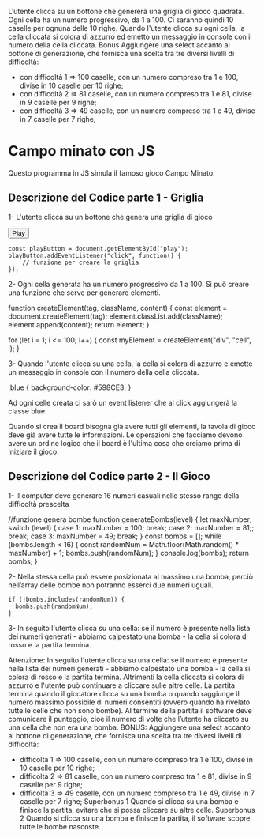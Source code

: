 L'utente clicca su un bottone che genererà una griglia di gioco quadrata.
Ogni cella ha un numero progressivo, da 1 a 100.
Ci saranno quindi 10 caselle per ognuna delle 10 righe.
Quando l'utente clicca su ogni cella, la cella cliccata si colora di azzurro ed emetto un messaggio in console con il numero della cella cliccata.
Bonus
Aggiungere una select accanto al bottone di generazione, che fornisca una scelta tra tre diversi livelli di difficoltà:
- con difficoltà 1 => 100 caselle, con un numero compreso tra 1 e 100, divise in 10 caselle per 10 righe;
- con difficoltà 2 => 81 caselle, con un numero compreso tra 1 e 81, divise in 9 caselle per 9 righe;
- con difficoltà 3 => 49 caselle, con un numero compreso tra 1 e 49, divise in 7 caselle per 7 righe;


# Campo minato con JS

Questo programma in JS simula il famoso gioco Campo Minato. 

## Descrizione del Codice parte 1 - Griglia

1- L'utente clicca su un bottone che genera una griglia di gioco

<button id="play">Play</button>


    const playButton = document.getElementById("play");
    playButton.addEventListener("click", function() {
        // funzione per creare la griglia
    });

2- Ogni cella generata ha un numero progressivo da 1 a 100. Si può creare una funzione che serve per generare elementi. 

function createElement(tag, className, content) {
    const element = document.createElement(tag);
    element.classList.add(className);
    element.append(content);
    return element;
}

for (let i = 1; i <= 100; i++) {
    const myElement = createElement("div", "cell", i);
}

3- Quando l'utente clicca su una cella, la cella si colora di azzurro e emette un messaggio in console con il numero della cella cliccata.

.blue {
    background-color: #598CE3;
}

Ad ogni celle creata ci sarò un event listener che al click aggiungerà la classe blue.


Quando si crea il board bisogna già avere tutti gli elementi, la tavola di gioco deve già avere tutte le informazioni. Le operazioni che facciamo devono avere un ordine logico che il board è l'ultima cosa che creiamo prima di iniziare il gioco.

## Descrizione del Codice parte 2 - Il Gioco

1- Il computer deve generare 16 numeri casuali nello stesso range della difficoltà prescelta

//funzione genera bombe
function generateBombs(level) {
  let maxNumber;
  switch (level) {
    case 1:
      maxNumber = 100;
      break;
    case 2:
      maxNumber = 81;;
      break;
    case 3:
      maxNumber = 49;
      break;
  }
  const bombs = [];
  while (bombs.length < 16) {
    const randomNum = Math.floor(Math.random() * maxNumber) + 1;
    bombs.push(randomNum);
  }
  console.log(bombs);
  return bombs;
}

2- Nella stessa cella può essere posizionata al massimo una bomba, perciò nell’array delle bombe non potranno esserci due numeri uguali.

    if (!bombs.includes(randomNum)) {
      bombs.push(randomNum);
    }

3- In seguito l'utente clicca su una cella: se il numero è presente nella lista dei numeri generati - abbiamo calpestato una bomba - la cella si colora di rosso e la partita termina. 


Attenzione: 
In seguito l'utente clicca su una cella: se il numero è presente nella lista dei numeri generati - abbiamo calpestato una bomba - la cella si colora di rosso e la partita termina. Altrimenti la cella cliccata si colora di azzurro e l'utente può continuare a cliccare sulle altre celle.
La partita termina quando il giocatore clicca su una bomba o quando raggiunge il numero massimo possibile di numeri consentiti (ovvero quando ha rivelato tutte le celle che non sono bombe).
Al termine della partita il software deve comunicare il punteggio, cioè il numero di volte che l’utente ha cliccato su una cella che non era una bomba.
BONUS:
Aggiungere una select accanto al bottone di generazione, che fornisca una scelta tra tre diversi livelli di difficoltà:
- difficoltà 1 ⇒ 100 caselle, con un numero compreso tra 1 e 100, divise in 10 caselle per 10 righe;
- difficoltà 2 ⇒ 81 caselle, con un numero compreso tra 1 e 81, divise in 9 caselle per 9 righe;
- difficoltà 3 ⇒ 49 caselle, con un numero compreso tra 1 e 49, divise in 7 caselle per 7 righe;
Superbonus 1
Quando si clicca su una bomba e finisce la partita, evitare che si possa cliccare su altre celle.
Superbonus 2
Quando si clicca su una bomba e finisce la partita, il software scopre tutte le bombe nascoste.